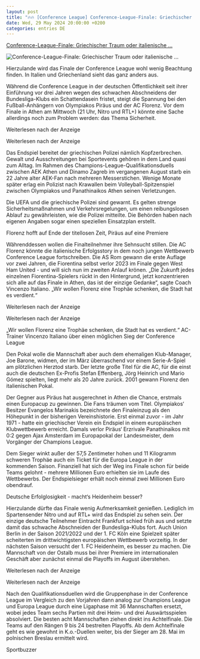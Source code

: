 ```yaml
---
layout: post
title: "🔥🔥 [Conference League] Conference-League-Finale: Griechischer Traum oder italienische ..."
date: Wed, 29 May 2024 20:00:00 +0200
categories: entries DE
---
```

[Conference-League-Finale: Griechischer Traum oder italienische ...](https://www.sportbuzzer.de/fussball/international/conference-league-finale-griechischer-traum-oder-italienische-erfolgsstory-TMTRK7XUVZDTPODQ7IPB7GOPFY.html)

![Conference-League-Finale: Griechischer Traum oder italienische ...](https://www.sportbuzzer.de/resizer/v2/SX3GTU2K5JDGVNBT7TEUOHHKEQ.jpg?auth=10203bcae0e493c3bd2586d95c91bb1aeb13ed0f0768c7909fa8d6f7d1f36b00&quality=70&width=1200&height=630&smart=true)

Hierzulande wird das Finale der Conference League wohl wenig Beachtung finden. In Italien und Griechenland sieht das ganz anders aus.

Während die Conference League in der deutschen Öffentlichkeit seit ihrer Einführung vor drei Jahren wegen des schwachen Abschneidens der Bundesliga-Klubs ein Schattendasein fristet, steigt die Spannung bei den Fußball-Anhängern von Olympiakos Piräus und der AC Florenz. Vor dem Finale in Athen am Mittwoch (21 Uhr, Nitro und RTL+) könnte eine Sache allerdings noch zum Problem werden: das Thema Sicherheit.

Weiterlesen nach der Anzeige

Weiterlesen nach der Anzeige

Das Endspiel bereitet der griechischen Polizei nämlich Kopfzerbrechen. Gewalt und Ausschreitungen bei Sportevents gehören in dem Land quasi zum Alltag. Im Rahmen des Champions-League-Qualifikationsduells zwischen AEK Athen und Dinamo Zagreb im vergangenen August starb ein 22 Jahre alter AEK-Fan nach mehreren Messerstichen. Wenige Monate später erlag ein Polizist nach Krawallen beim Volleyball-Spitzenspiel zwischen Olympiakos und Panathinaikos Athen seinen Verletzungen.

Die UEFA und die griechische Polizei sind gewarnt. Es gelten strenge Sicherheitsmaßnahmen und Verkehrsregelungen, um einen reibungslosen Ablauf zu gewährleisten, wie die Polizei mitteilte. Die Behörden haben nach eigenen Angaben sogar einen speziellen Einsatzplan erstellt.

Florenz hofft auf Ende der titellosen Zeit, Piräus auf eine Premiere

Währenddessen wollen die Finalteilnehmer ihre Sehnsucht stillen. Die AC Florenz könnte die italienische Erfolgsstory in dem noch jungen Wettbewerb Conference League fortschreiben. Die AS Rom gewann die erste Auflage vor zwei Jahren, die Fiorentina selbst verlor 2023 im Finale gegen West Ham United - und will sich nun im zweiten Anlauf krönen. „Die Zukunft jedes einzelnen Fiorentina-Spielers rückt in den Hintergrund, jetzt konzentrieren sich alle auf das Finale in Athen, das ist der einzige Gedanke“, sagte Coach Vincenzo Italiano. „Wir wollen Florenz eine Trophäe schenken, die Stadt hat es verdient.“

Weiterlesen nach der Anzeige

Weiterlesen nach der Anzeige

„Wir wollen Florenz eine Trophäe schenken, die Stadt hat es verdient.“ AC-Trainer Vincenzo Italiano über einen möglichen Sieg der Conference League

Den Pokal wolle die Mannschaft aber auch dem ehemaligen Klub-Manager, Joe Barone, widmen, der im März überraschend vor einem Serie-A-Spiel am plötzlichen Herztod starb. Der letzte große Titel für die AC, für die einst auch die deutschen Ex-Profis Stefan Effenberg, Jörg Heinrich und Mario Gómez spielten, liegt mehr als 20 Jahre zurück. 2001 gewann Florenz den italienischen Pokal.

Der Gegner aus Piräus hat ausgerechnet in Athen die Chance, erstmals einen Europacup zu gewinnen. Die Fans träumen vom Titel. Olympiakos‘ Besitzer Evangelos Marinakis bezeichnete den Finaleinzug als den Höhepunkt in der bisherigen Vereinshistorie. Erst einmal zuvor - im Jahr 1971 - hatte ein griechischer Verein ein Endspiel in einem europäischen Klubwettbewerb erreicht. Damals verlor Piräus‘ Erzrivale Panathinaikos mit 0:2 gegen Ajax Amsterdam im Europapokal der Landesmeister, dem Vorgänger der Champions League.

Dem Sieger winkt außer der 57,5 Zentimeter hohen und 11 Kilogramm schweren Trophäe auch ein Ticket für die Europa League in der kommenden Saison. Finanziell hat sich der Weg ins Finale schon für beide Teams gelohnt - mehrere Millionen Euro erhielten sie im Laufe des Wettbewerbs. Der Endspielsieger erhält noch einmal zwei Millionen Euro obendrauf.

Deutsche Erfolglosigkeit - macht‘s Heidenheim besser?

Hierzulande dürfte das Finale wenig Aufmerksamkeit genießen. Lediglich im Spartensender Nitro und auf RTL+ wird das Endspiel zu sehen sein. Der einzige deutsche Teilnehmer Eintracht Frankfurt schied früh aus und setzte damit das schwache Abschneiden der Bundesliga-Klubs fort. Auch Union Berlin in der Saison 2021/2022 und der 1. FC Köln eine Spielzeit später scheiterten im drittwichtigsten europäischen Wettbewerb vorzeitig. In der nächsten Saison versucht der 1. FC Heidenheim, es besser zu machen. Die Mannschaft von der Ostalb muss bei ihrer Premiere im internationalen Geschäft aber zunächst einmal die Playoffs im August überstehen.

Weiterlesen nach der Anzeige

Weiterlesen nach der Anzeige

Nach den Qualifikationsduellen wird die Gruppenphase in der Conference League im Vergleich zu den Vorjahren dann analog zur Champions League und Europa League durch eine Ligaphase mit 36 Mannschaften ersetzt, wobei jedes Team sechs Partien mit drei Heim- und drei Auswärtsspielen absolviert. Die besten acht Mannschaften ziehen direkt ins Achtelfinale. Die Teams auf den Rängen 9 bis 24 bestreiten Playoffs. Ab dem Achtelfinale geht es wie gewohnt in K.o.-Duellen weiter, bis der Sieger am 28. Mai im polnischen Breslau ermittelt wird.

Sportbuzzer

